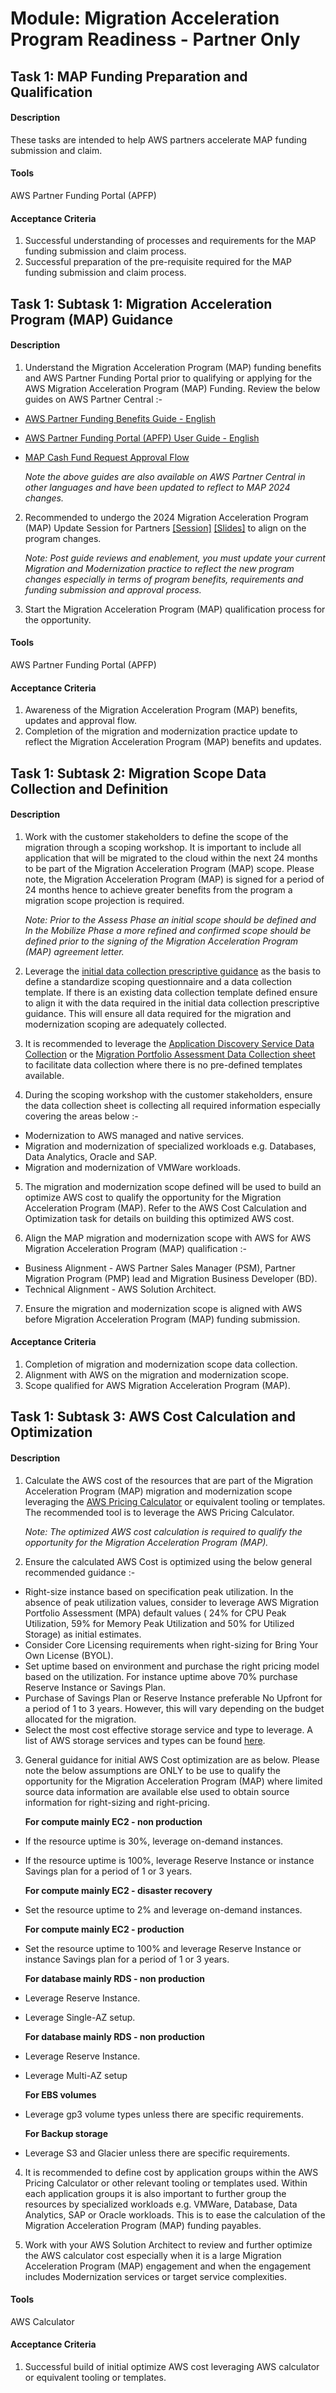 
# Module: Migration Acceleration Program Readiness - Partner Only
## Task 1: MAP Funding Preparation and Qualification
#### Description
These tasks are intended to help AWS partners accelerate MAP funding submission and claim.
#### Tools
AWS Partner Funding Portal (APFP)
#### Acceptance Criteria
1. Successful understanding of processes and requirements for the MAP funding submission and claim process.
2. Successful preparation of the pre-requisite required for the MAP funding submission and claim process.
## Task 1: Subtask 1: Migration Acceleration Program (MAP) Guidance
#### Description
1. Understand the Migration Acceleration Program (MAP) funding benefits and AWS Partner Funding Portal prior to qualifying or applying for the AWS Migration Acceleration Program (MAP) Funding. Review the below guides on AWS Partner Central :-

* [AWS Partner Funding Benefits Guide - English](https://partnercentral.awspartner.com/partnercentral2/s/resources?Id=0690h000008hPVmAAM)
* [AWS Partner Funding Portal (APFP) User Guide - English](https://partnercentral.awspartner.com/partnercentral2/s/resources?Id=0698a00000DzyJrAAJ)
* [MAP Cash Fund Request Approval Flow](https://partnercentral.awspartner.com/partnercentral2/s/article?category=Funding_Operations_and_Management&article=MAP-Cash-Fund-Request-Approval-Flow)
	 
	 *Note the above guides are also available on AWS Partner Central in other languages and have been updated to reflect to MAP 2024 changes.*
	 
2. Recommended to undergo the 2024 Migration Acceleration Program (MAP) Update Session for Partners [[Session]](https://explore.skillbuilder.aws/learn/course/internal/view/elearning/19626/aws-partnercast-2024-migration-acceleration-program-map-pre-launch-updates-business) [[Slides]](https://partnercentral.awspartner.com/partnercentral2/s/resources?Id=0698W00000x4FtZQAU) to align on the program changes.

	*Note: Post guide reviews and enablement, you must update your current Migration and Modernization practice to reflect the new program changes especially in terms of program benefits, requirements and funding submission and approval process.* 
	
3. Start the Migration Acceleration Program (MAP) qualification process for the opportunity.
#### Tools
AWS Partner Funding Portal (APFP)
#### Acceptance Criteria
1. Awareness of the Migration Acceleration Program (MAP) benefits, updates and approval flow.
2. Completion of the migration and modernization practice update to reflect the Migration Acceleration Program (MAP) benefits and updates.
## Task 1: Subtask 2: Migration Scope Data Collection and Definition
#### Description
1. Work with the customer stakeholders to define the scope of the migration through a scoping workshop. It is important to include all application that will be migrated to the cloud within the next 24 months to be part of the Migration Acceleration Program (MAP) scope.  Please note, the Migration Acceleration Program (MAP) is signed for a period of 24 months hence to achieve greater benefits from the program a migration scope projection is required.

	*Note: Prior to the Assess Phase an initial scope should be defined and In the Mobilize Phase a more refined and confirmed scope should be defined prior to the signing of the Migration Acceleration Program (MAP) agreement letter.*
	
2. Leverage the [initial data collection prescriptive guidance](https://docs.aws.amazon.com/prescriptive-guidance/latest/application-portfolio-assessment-guide/understanding-initial-assessment-data-requirements.html) as the basis to define a standardize scoping questionnaire and a data collection template. If there is an existing data collection template defined ensure to align it with the data required in the initial data collection prescriptive guidance. This will ensure all data required for the migration and modernization scoping are adequately collected.

3. It is recommended to leverage the [Application Discovery Service Data Collection](https://docs.aws.amazon.com/application-discovery/latest/userguide/discovery-import.html) or the [Migration Portfolio Assessment Data Collection sheet](https://mpa.accelerate.amazonaws.com) to facilitate data collection where there is no pre-defined templates available. 

4. During the scoping workshop with the customer stakeholders, ensure the data collection sheet is collecting all required information especially covering the areas below :-  
* Modernization to AWS managed and native services.
* Migration and modernization of specialized workloads e.g. Databases, Data Analytics, Oracle and SAP. 
* Migration and modernization of VMWare workloads.

5. The migration and modernization scope defined will be used to build an optimize AWS cost to qualify the opportunity for the Migration Acceleration Program (MAP). Refer to the AWS Cost Calculation and Optimization task for details on building this optimized AWS cost.

6. Align the MAP migration and modernization scope with AWS for AWS Migration Acceleration Program (MAP) qualification :- 
* Business Alignment - AWS Partner Sales Manager (PSM), Partner Migration Program (PMP) lead and Migration Business Developer (BD).
* Technical Alignment - AWS Solution Architect.

7. Ensure the migration and modernization scope is aligned with AWS before Migration Acceleration Program (MAP) funding submission.

#### Acceptance Criteria
1. Completion of migration and modernization scope data collection.
2. Alignment with AWS on the migration and modernization scope.
3. Scope qualified for AWS Migration Acceleration Program (MAP).
## Task 1: Subtask 3: AWS Cost Calculation and Optimization
#### Description
1. Calculate the AWS cost of the resources that are part of the Migration Acceleration Program (MAP) migration and modernization scope leveraging the [AWS Pricing Calculator](https://calculator.aws/) or equivalent tooling or templates. The recommended tool is to leverage the AWS Pricing Calculator. 

	*Note: The optimized AWS cost calculation is required to qualify the opportunity for the Migration Acceleration Program (MAP).*

2. Ensure the calculated AWS Cost is optimized using the below general recommended guidance :-
*  Right-size instance based on specification peak utilization. In the absence of peak utilization values, consider to leverage AWS Migration Portfolio Assessment (MPA) default values ( 24% for CPU Peak Utilization, 59% for Memory Peak Utilization and 50% for Utilized Storage) as initial estimates.  
*  Consider Core Licensing requirements when right-sizing for Bring Your Own License (BYOL).
*  Set uptime based on environment and purchase the right pricing model based on the utilization. For instance uptime above 70% purchase Reserve Instance or Savings Plan.
*  Purchase of Savings Plan or Reserve Instance preferable No Upfront for a period of 1 to 3 years. However, this will vary depending on the budget allocated for the migration. 
*  Select the most cost effective storage service and type to leverage.  A list of AWS storage services and types can be found [here](https://aws.amazon.com/products/storage/).

3.  General guidance for initial AWS Cost optimization are as below. Please note the below assumptions are ONLY to be use to qualify the opportunity for the Migration Acceleration Program (MAP) where limited source data information are available else used to obtain source information for right-sizing and right-pricing.

    **For compute mainly EC2 - non production**
* If the resource uptime is 30%, leverage on-demand instances.
* If the resource uptime is 100%, leverage Reserve Instance or instance Savings plan for a period of 1 or 3 years.

    **For compute mainly EC2 - disaster recovery**
* Set the resource uptime to 2% and leverage on-demand instances.

    **For compute mainly EC2 - production**
* Set the resource uptime to 100% and leverage Reserve Instance or instance Savings plan for a period of 1 or 3 years.

    **For database mainly RDS - non production**
* Leverage Reserve Instance.
* Leverage Single-AZ setup.

    **For database mainly RDS - non production**
* Leverage Reserve Instance.
* Leverage Multi-AZ setup

    **For EBS volumes**
* Leverage gp3 volume types unless there are specific requirements.

    **For Backup storage**
* Leverage S3 and Glacier unless there are specific requirements.

4. It is recommended to define cost by application groups within the AWS Pricing Calculator or other relevant tooling or templates used. Within each application groups it is also important to further group the resources by specialized workloads e.g. VMWare, Database, Data Analytics, SAP or Oracle workloads. This is to ease the calculation of the Migration Acceleration Program (MAP) funding payables.

5.  Work with your AWS Solution Architect to review and further optimize the AWS calculator cost especially when it is a large Migration Acceleration Program (MAP) engagement and when the engagement includes Modernization services or target service complexities. 
#### Tools
AWS Calculator
#### Acceptance Criteria
1. Successful build of initial optimize AWS cost leveraging AWS calculator or equivalent tooling or templates.
